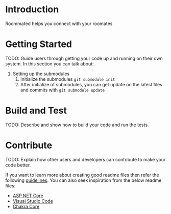 # Introduction

Roommated helps you connect with your roomates

# Getting Started

TODO: Guide users through getting your code up and running on their own system. In this section you can talk about:

1. Setting up the submodules
    1. Initialize the submodules `git submodule init`
    2. After initialize of submodules, you can get update on the latest files and commits with `git submodule update`

# Build and Test

TODO: Describe and show how to build your code and run the tests.

# Contribute

TODO: Explain how other users and developers can contribute to make your code better.

If you want to learn more about creating good readme files then refer the following [guidelines](https://docs.microsoft.com/en-us/azure/devops/repos/git/create-a-readme?view=azure-devops). You can also seek inspiration from the below readme files:

-   [ASP.NET Core](https://github.com/aspnet/Home)
-   [Visual Studio Code](https://github.com/Microsoft/vscode)
-   [Chakra Core](https://github.com/Microsoft/ChakraCore)
